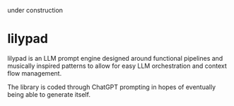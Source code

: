 under construction

# lilypad

lilypad is an LLM prompt engine designed around functional pipelines and musically inspired patterns to allow for easy LLM orchestration and context flow management.

The library is coded through ChatGPT prompting in hopes of eventually being able to generate itself.